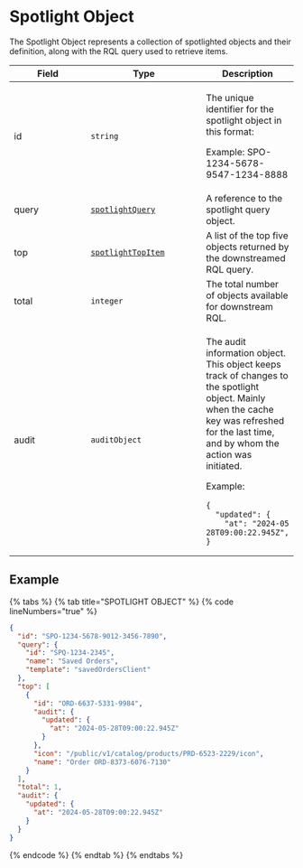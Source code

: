 # Spotlight Object

The Spotlight Object represents a collection of spotlighted objects and their definition, along with the RQL query used to retrieve items.

<table><thead><tr><th width="166">Field</th><th width="223">Type</th><th>Description</th></tr></thead><tbody><tr><td>id</td><td><code>string</code></td><td><p>The unique identifier for the spotlight object in this format: </p><p>Example: SPO-1234-5678-9547-1234-8888</p></td></tr><tr><td>query</td><td><a href="../spotlight-query/"><code>spotlightQuery</code></a></td><td>A reference to the spotlight query object.</td></tr><tr><td>top</td><td><a href="spotlight-topitem.md"><code>spotlightTopItem</code></a></td><td>A list of the top five objects returned by the downstreamed RQL query.</td></tr><tr><td>total</td><td><code>integer</code></td><td>The total number of objects available for downstream RQL.</td></tr><tr><td>audit</td><td><code>auditObject</code></td><td><p>The audit information object. This object keeps track of changes to the spotlight object. Mainly when the cache key was refreshed for the last time, and by whom the action was initiated.</p><p>Example:</p><pre class="language-json"><code class="lang-json">{
  "updated": {
    "at": "2024-05 28T09:00:22.945Z",
}
</code></pre></td></tr></tbody></table>

## Example <a href="#example" id="example"></a>

{% tabs %}
{% tab title="SPOTLIGHT OBJECT" %}
{% code lineNumbers="true" %}
```json
{
  "id": "SPO-1234-5678-9012-3456-7890",
  "query": {
    "id": "SPQ-1234-2345",
    "name": "Saved Orders",
    "template": "savedOrdersClient"
  },
  "top": [
    {
      "id": "ORD-6637-5331-9984",
      "audit": {
        "updated": {
          "at": "2024-05-28T09:00:22.945Z"
        }
      },
      "icon": "/public/v1/catalog/products/PRD-6523-2229/icon",
      "name": "Order ORD-8373-6076-7130"
    }
  ],
  "total": 1,
  "audit": {
    "updated": {
      "at": "2024-05-28T09:00:22.945Z"
    }
  }
}
```
{% endcode %}
{% endtab %}
{% endtabs %}

